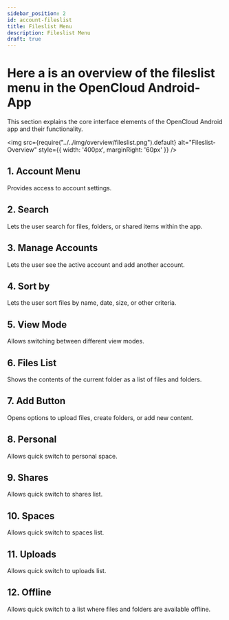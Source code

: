 ```yaml
---
sidebar_position: 2
id: account-fileslist
title: Fileslist Menu
description: Fileslist Menu
draft: true
---
```


# Here a is an overview of the fileslist menu in the OpenCloud Android-App

This section explains the core interface elements of the OpenCloud Android app and their functionality.

<img src={require("../../img/overview/fileslist.png").default} alt="Fileslist-Overview" style={{ width: '400px', marginRight: '60px' }} />

## 1. Account Menu

Provides access to account settings.

## 2. Search

Lets the user search for files, folders, or shared items within the app.

## 3. Manage Accounts

Lets the user see the active account and add another account.

## 4. Sort by

Lets the user sort files by name, date, size, or other criteria.

## 5. View Mode

Allows switching between different view modes.

## 6. Files List

Shows the contents of the current folder as a list of files and folders.

## 7. Add Button

Opens options to upload files, create folders, or add new content.

## 8. Personal

Allows quick switch to personal space.

## 9. Shares

Allows quick switch to shares list.

## 10. Spaces

Allows quick switch to spaces list.

## 11. Uploads

Allows quick switch to uploads list.

## 12. Offline

Allows quick switch to a list where files and folders are available offline.
